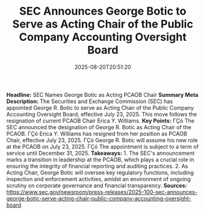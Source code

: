 ﻿---
title: "  SEC Announces George Botic to Serve as Acting Chair of the Public Company Accounting Oversight Board
"
date: "2025-08-20T20:51:20"
category: "Markets"
summary: ""
slug: "  sec announces george botic to serve as acting chair of the"
source_urls:
  - "https://www.sec.gov/newsroom/press-releases/2025-100-sec-announces-george-botic-serve-acting-chair-public-company-accounting-oversight-board"
seo:
  title: "  SEC Announces George Botic to Serve as Acting Chair of the Public Company Accounting Oversight Board
 | Hash n Hedge"
  description: ""
  keywords: ["news", "markets", "brief"]
---
**Headline:** SEC Names George Botic as Acting PCAOB Chair  **Summary Meta Description:** The Securities and Exchange Commission (SEC) has appointed George R. Botic to serve as Acting Chair of the Public Company Accounting Oversight Board, effective July 23, 2025. This move follows the resignation of current PCAOB Chair Erica Y. Williams.  **Key Points:**  ΓÇó The SEC announced the designation of George R. Botic as Acting Chair of the PCAOB. ΓÇó Erica Y. Williams has resigned from her position as PCAOB Chair, effective July 23, 2025. ΓÇó George R. Botic will assume his new role at the PCAOB on July 23, 2025. ΓÇó The appointment is subject to a term of service until December 31, 2025.  **Takeaways:**  1. The SEC's announcement marks a transition in leadership at the PCAOB, which plays a crucial role in ensuring the integrity of financial reporting and auditing practices. 2. As Acting Chair, George Botic will oversee key regulatory functions, including inspection and enforcement activities, amidst an environment of ongoing scrutiny on corporate governance and financial transparency.  **Sources:**  https://www.sec.gov/newsroom/press-releases/2025-100-sec-announces-george-botic-serve-acting-chair-public-company-accounting-oversight-board 
